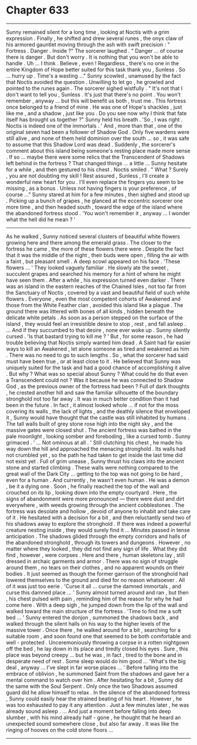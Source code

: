 
# Chapter 633


---

Sunny remained silent for a long time , looking at Noctis with a grim expression . Finally , he shifted and drew several runes , the onyx claw of his armored gauntlet moving through the ash with swift precision :
" Fortress . Danger . Inside ?"
The sorcerer laughed .
" Danger … of course there is danger . But don't worry . It is nothing that you won't be able to handle . Uh … I think . Believe , even ! Regardless , there's no one in the entire Kingdom of Hope better suited for this task thank you , Sunless . So … hurry up . Time's a wasting …"
Sunny scowled , unamused by the fact that Noctis avoided the question . Unwilling to let go , he growled and pointed to the runes again .
The sorcerer sighed wistfully .
" It's not that I don't want to tell you , Sunless . It's just that there's no point . You won't remember , anyway … but this will benefit us both , trust me . This fortress once belonged to a friend of mine . He was one of Hope's shackles , just like me , and a shadow , just like you . Do you see now why I think that fate itself has brought us together ?"
Sunny held his breath .
'So , I was right . Noctis is indeed one of the immortals . '
And , more than that , one of the original seven had been a follower of Shadow God . Only five wardens were still alive , and none of them held dominion over the south … so , it was safe to assume that this Shadow Lord was dead . Suddenly , the sorcerer's comment about this island being someone's resting place made more sense .
If so … maybe there were some relics that the Transcendent of Shadows left behind in the fortress ?
That changed things ... a little ...
Sunny hesitate for a while , and then gestured to his chest .
Noctis smiled .
" What ? Surely , you are not doubting my skill ! Rest assured , Sunless , I'll create a wonderful new heart for you . I'll even replace the fingers you seem to be missing , as a bonus . Unless not having fingers is your preference , of course ..."
Sunny stared at him for a few minutes , then sighed and stood up . Picking up a bunch of grapes , he glanced at the eccentric sorcerer one more time , and then headed south , toward the edge of the island where the abandoned fortress stood .
'You won't remember it , anyway … I wonder what the hell did he mean ? '
***
As he walked , Sunny noticed several clusters of beautiful white flowers growing here and there among the emerald grass . The closer to the fortress he came , the more of these flowers there were . Despite the fact that it was the middle of the night , their buds were open , filling the air with a faint , but pleasant smell .
A deep scowl appeared on his face .
'These flowers … '
They looked vaguely familiar . He slowly ate the sweet , succulent grapes and searched his memory for a hint of where he might have seen them . After a while , his expression turned even darker .
There was an island in the eastern reaches of the Chained Isles , not too far from the Sanctuary of Noctis , covered by a vast and beautiful field of such white flowers . Everyone , even the most competent cohorts of Awakened and those from the White Feather clan , avoided this island like a plague .
The ground there was littered with bones of all kinds , hidden beneath the delicate white petals . As soon as a person stepped on the surface of the island , they would feel an irresistible desire to stop , rest , and fall asleep .
… And if they succumbed to that desire , none ever woke up .
Sunny silently cursed .
'Is that bastard trying to kill me ? '
But , for some reason , he had trouble believing that Noctis simply wanted him dead . A Saint had far easier ways to kill an Awakened , let alone someone as tired and weakened as him . There was no need to go to such lengths .
So , what the sorcerer had said must have been true , or at least close to it . He believed that Sunny was uniquely suited for the task and had a good chance of accomplishing it alive .
But why ? What was so special about Sunny ? What could he do that even a Transcendent could not ?
Was it because he was connected to Shadow God , as the previous owner of the fortress had been ?
Full of dark thoughts , he crested another hill and saw the familiar silhouette of the boundary stronghold not too far away .
It was in much better condition than it had been in the future . In fact , it almost looked whole … if not for the moss covering its walls , the lack of lights , and the deathly silence that enveloped it , Sunny would have thought that the castle was still inhabited by humans .
The tall walls built of grey stone rose high into the night sky , and the massive gates were closed shut . The ancient fortress was bathed in the pale moonlight , looking somber and foreboding , like a cursed tomb .
Sunny grimaced .
' ... Not ominous at all . '
Still clutching his chest , he made his way down the hill and approached the menacing stronghold . Its walls had not crumbled yet , so the path he had taken to get inside the last time did not exist yet .
Full of grim unease , Sunny thrust his claws into the ancient stone and started climbing . These walls were nothing compared to the great wall of the Dark City … getting to the top was not going to be hard , even for a human .
And currently , he wasn't even human . He was a demon , be it a dying one .
Soon , he finally reached the top of the wall and crouched on its lip , looking down into the empty courtyard . Here , the signs of abandonment were more pronounced — there were dust and dirt everywhere , with weeds growing through the ancient cobblestones . The fortress was desolate and hollow , devoid of anyone to inhabit and take care of it .
He hesitated with a decision for a bit , and then reluctantly send two of his shadows away to explore the stronghold . If there was indeed a powerful creature nesting inside , they would surely find it …
Minutes passed in tense anticipation . The shadows glided through the empty corridors and halls of the abandoned stronghold , through its towers and dungeons . However , no matter where they looked , they did not find any sign of life .
What they did find , however , were corpses .
Here and there , human skeletons lay , still dressed in archaic garments and armor . There was no sign of struggle around them , no tears on their clothes , and no apparent wounds on their bodies . It just seemed as though the former garrison of the stronghold had lowered themselves to the ground and died for no reason whatsoever .
All of it was just too eerie .
'Curse it all … curse the damned immortals , and curse this damned place … '
Sunny almost turned around and ran , but then , his chest pulsed with pain , reminding him of the reason for why he had come here .
With a deep sigh , he jumped down from the lip of the wall and walked toward the main structure of the fortress .
'Time to find me a soft bed … '
Sunny entered the donjon , summoned the shadows back , and walked through the silent halls on his way to the higher levels of the massive tower . Once there , he walked around for a bit , searching for a suitable room , and soon found one that seemed to be both comfortable and well - protected .
Unceremoniously throwing a corpse in a rotten nightgown off the bed , he lay down in its place and tiredly closed his eyes .
Sure , this place was beyond creepy … but he was , in fact , tired to the bone and in desperate need of rest . Some sleep would do him good ...
'What's the big deal , anyway … I've slept in far worse places … '
Before falling into the embrace of oblivion , he summoned Saint from the shadows and gave her a mental command to watch over him . After hesitating for a bit , Sunny did the same with the Soul Serpent .
Only once the two Shadows assumed guard did he allow himself to relax .
In the silence of the abandoned fortress , Sunny could easily hear the strained beating of his heart . However , he was too exhausted to pay it any attention .
Just a few minutes later , he was already sound asleep .
… And just a moment before falling into deep slumber , with his mind already half - gone , he thought that he heard an unexpected sound somewhere close , but also far away .
It was like the ringing of hooves on the cold stone floors …

---


